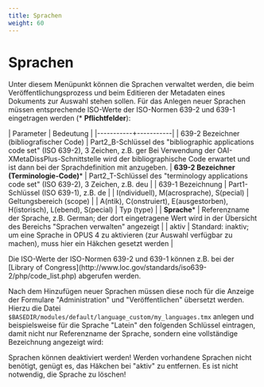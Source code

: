 ```yaml
---
title: Sprachen
weight: 60
---
```


# Sprachen

Unter diesem Menüpunkt können die Sprachen verwaltet werden, die beim Veröffentlichungsprozess
und beim Editieren der Metadaten eines Dokuments zur Auswahl stehen sollen. Für das Anlegen
neuer Sprachen müssen entsprechende ISO-Werte der ISO-Normen 639-2 und 639-1 eingetragen
werden (* **Pflichtfelder**):

| Parameter | Bedeutung |
|-----------+-----------|
| 639-2 Bezeichner (bibliografischer Code) | Part2_B-Schlüssel des "bibliographic applications code set" (ISO 639-2), 3 Zeichen, z.B. ger Bei Verwendung der OAI-XMetaDissPlus-Schnittstelle wird der bibliographische Code erwartet und ist dann bei der Sprachdefinition mit anzugeben.
| **639-2 Bezeichner (Terminologie-Code)*** | Part2_T-Schlüssel des "terminology applications code set" (ISO 639-2), 3 Zeichen, z.B. deu |
| 639-1 Bezeichnung | Part1-Schlüssel (ISO 639-1), z.B. de |
| I(ndividuell), M(acrosprache), S(pecial) | Geltungsbereich (scope) |
| A(ntik), C(onstruiert), E(ausgestorben), H(istorisch), L(ebend), S(pecial) | Typ (type) |
| **Sprache*** | Referenzname der Sprache, z.B. German; der dort eingetragene Wert wird in der Übersicht des Bereichs "Sprachen verwalten" angezeigt |
| aktiv | Standard: inaktiv; um eine Sprache in OPUS 4 zu aktivieren (zur Auswahl verfügbar zu machen), muss hier ein Häkchen gesetzt werden |

<p class="info" markdown="1">
Die ISO-Werte der ISO-Normen 639-2 und 639-1 können z.B. bei der
[Library of Congress](http://www.loc.gov/standards/iso639-2/php/code_list.php) abgerufen werden.
</p>

Nach dem Hinzufügen neuer Sprachen müssen diese noch für die Anzeige der Formulare
"Administration" und "Veröffentlichen" übersetzt werden. Hierzu die Datei
`$BASEDIR/modules/default/language_custom/my_languages.tmx`
anlegen und beispielsweise für die
Sprache "Latein" den folgenden Schlüssel eintragen, damit nicht nur Referenzname der Sprache,
sondern eine vollständige Bezeichnung angezeigt wird:

<p class="warning">
Sprachen können deaktiviert werden! Werden vorhandene Sprachen nicht benötigt, genügt es,
das Häkchen bei "aktiv" zu entfernen. Es ist nicht notwendig, die Sprache zu löschen!
</p>

